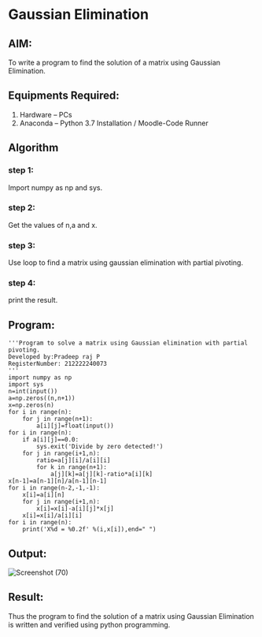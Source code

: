 # Gaussian Elimination

## AIM:
To write a program to find the solution of a matrix using Gaussian Elimination.

## Equipments Required:
1. Hardware – PCs
2. Anaconda – Python 3.7 Installation / Moodle-Code Runner

## Algorithm
### step 1:
Import numpy as np and sys.
### step 2:
Get the values of n,a and x.
### step 3:
Use loop to find a matrix using gaussian elimination with partial pivoting.
### step 4: 
print the result.
## Program:
```
'''Program to solve a matrix using Gaussian elimination with partial pivoting.
Developed by:Pradeep raj P
RegisterNumber: 212222240073
'''
import numpy as np
import sys
n=int(input())
a=np.zeros((n,n+1))
x=np.zeros(n)
for i in range(n):
    for j in range(n+1):
        a[i][j]=float(input())
for i in range(n):
    if a[i][j]==0.0:
        sys.exit('Divide by zero detected!')
    for j in range(i+1,n):
        ratio=a[j][i]/a[i][i]
        for k in range(n+1):
            a[j][k]=a[j][k]-ratio*a[i][k]
x[n-1]=a[n-1][n]/a[n-1][n-1]
for i in range(n-2,-1,-1):
    x[i]=a[i][n]
    for j in range(i+1,n):
        x[i]=x[i]-a[i][j]*x[j]
    x[i]=x[i]/a[i][i]
for i in range(n):
    print('X%d = %0.2f' %(i,x[i]),end=" ")
```

## Output:

![Screenshot (70)](https://user-images.githubusercontent.com/118707347/235664881-3c4335d1-99ba-4172-a07d-8ff47c41ff1c.png)

## Result:
Thus the program to find the solution of a matrix using Gaussian Elimination is written and verified using python programming.

